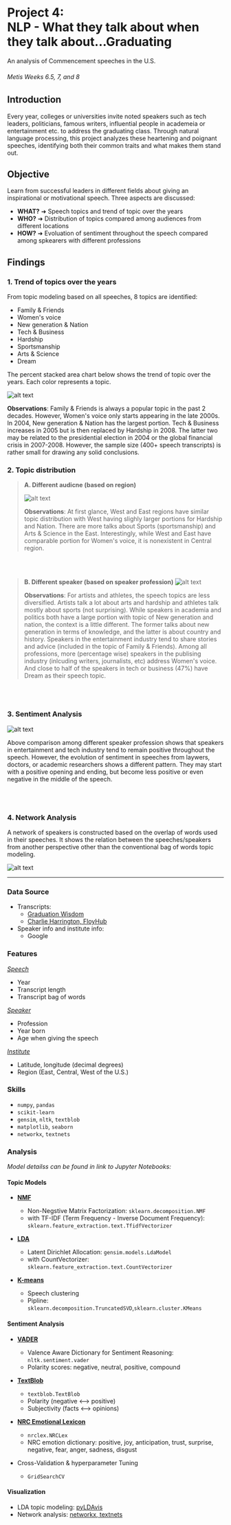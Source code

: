 # Project 4: <br/> NLP - What they talk about when they talk about...Graduating
An analysis of Commencement speeches in the U.S.


###### Metis Weeks 6.5, 7, and 8

## Introduction

Every year, colleges or universities invite noted speakers such as tech leaders, politicians, famous writers, influential people in academeia or entertainment etc. to address the graduating class. Through natural language processing, this project analyzes these heartening and poignant speeches, identifying both their common traits and what makes them stand out.

## Objective

Learn from successful leaders in different fields about giving an inspirational or motivational speech. Three aspects are discussed:
* **WHAT?**  ➜ Speech topics and trend of topic over the years
* **WHO?**  ➜ Distribution of topics compared among audiences from different locations
* **HOW?**  ➜ Evoluation of sentiment throughout the speech compared among spkearers with different professions

## Findings

### 1. Trend of topics over the years
From topic modeling based on all speeches, 8 topics are identified:
* Family & Friends
* Women's voice
* New generation & Nation
* Tech & Business
* Hardship
* Sportsmanship
* Arts & Science
* Dream

The percent stacked area chart below shows the trend of topic over the years. Each color represents a topic.

![alt text](https://github.com/katiehuang1221/onl_ds5_project_4/blob/main/img/topic_trend_legend_white.png)

**Observations**: Family & Friends is always a popular topic in the past 2 decades. However, Women's voice only starts appearing in the late 2000s. In 2004, New generation & Nation has the largest portion. Tech & Business increases in 2005 but is then replaced by Hardship in 2008. The latter two may be related to the presidential election in 2004 or the global financial crisis in 2007-2008. However, the sample size (400+ speech transcripts) is rather small for drawing any solid conclusions.



### 2. Topic distribution

> **A. Different audicne (based on region)**
> 
> ![alt text](https://github.com/katiehuang1221/onl_ds5_project_4/blob/main/img/topic_region_perc.png)
>
> **Observations**: At first glance, West and East regions have similar topic distribution with West having slighly larger portions for Hardship and Nation. There are more talks about Sports (sportsmanship) and Arts & Science in the East. Interestingly, while West and East have comparable portion for Women's voice, it is nonexistent in Central region.


  <br/>
  <br/>
  
  
> **B. Different speaker (based on speaker profession)**
> ![alt text](https://github.com/katiehuang1221/onl_ds5_project_4/blob/main/img/topic_profession.png)
> 
> **Observations**: For artists and athletes, the speech topics are less diversified. Artists talk a lot about arts and hardship and athletes talk mostly about sports (not surprising). While speakers in academia and politics both have a large portion with topic of New generation and nation, the context is a little different. The former talks about new generation in terms of knowledge, and the latter is about country and history. Speakers in the entertainment industry tend to share stories and advice (included in the topic of Family & Friends). Among all professions, more (percentage wise) speakers in the publising industry (inlcuding writers, journalists, etc) address Women's voice. And close to half of the speakers in tech or business (47%) have Dream as their speech topic.

  <br/>
  <br/>


### 3. Sentiment Analysis
![alt text](https://github.com/katiehuang1221/onl_ds5_project_4/blob/main/img/sent_profession_1x4.png)

Above comparison among different speaker profession shows that speakers in entertainment and tech industry tend to remain positive throughout the speech. However, the evolution of sentiment in speeches from laywers, doctors, or academic researchers shows a different pattern. They may start with a positive opening and ending, but become less positive or even negative in the middle of the speech.

  <br/>
  <br/>


### 4. Network Analysis

A network of speakers is constructed based on the overlap of words used in their speeches. It shows the relation between the speeches/speakers from another perspective other than the conventional bag of words topic modeling.

![alt text](https://github.com/katiehuang1221/onl_ds5_project_4/blob/main/img/network.png)




---

### Data Source

 * Transcripts:
   * [Graduation Wisdom](https://www.graduationwisdom.com/archive/archive000.htm)
   * [Charlie Harrington, FloyHub](https://www.floydhub.com/whatrocks/datasets/commencement)
 * Speaker info and institute info:
   * Google


### Features

<ins>*Speech*</ins>
  - Year
  - Transcript length
  - Transcript bag of words

<ins>*Speaker*</ins>
  - Profession
  - Year born
  - Age when giving the speech

<ins>*Institute*</ins>
  - Latitude, longitude (decimal degrees)
  - Region (East, Central, West of the U.S.)
  
  
 


### Skills

 * `numpy`, `pandas`
 * `scikit-learn`
 * `gensim`, `nltk`, `textblob`
 * `matplotlib`, `seaborn`
 * `networkx`, `textnets`


### Analysis
*Model detailss can be found in link to Jupyter Notebooks:*

#### Topic Models

 * **[NMF](https://github.com/katiehuang1221/onl_ds5_project_4/blob/main/notebook/05_topic_modeling_refine.ipynb)** 
    * Non-Negstive Matrix Factorization: `sklearn.decomposition.NMF`
    * with TF-IDF (Term Frequency - Inverse Document Frequency): `sklearn.feature_extraction.text.TfidfVectorizer`
 * **[LDA](https://github.com/katiehuang1221/onl_ds5_project_4/blob/main/notebook/04_topic_modeling_1.ipynb)**
    * Latent Dirichlet Allocation: `gensim.models.LdaModel`
    * with CountVectorizer: `sklearn.feature_extraction.text.CountVectorizer`

 * **[K-means](https://github.com/katiehuang1221/onl_ds5_project_4/blob/main/notebook/04_topic_modeling_2.ipynb)**
    * Speech clustering
    * Pipline: `sklearn.decomposition.TruncatedSVD`,`sklearn.cluster.KMeans`
 

 
#### Sentiment Analysis

 * **[VADER](https://github.com/katiehuang1221/onl_ds5_project_4/blob/main/notebook/07_sentiment_analysis_refine.ipynb)**
    - Valence Aware Dictionary for Sentiment Reasoning: `nltk.sentiment.vader`
    - Polarity scores: negative, neutral, positive, compound
 * **[TextBlob](https://github.com/katiehuang1221/onl_ds5_project_4/blob/main/notebook/07_sentiment_analysis.ipynb)**
    - `textblob.TextBlob`
    - Polarity (negative ⟷ positive)
    - Subjectivity (facts ⟷ opinions)

 * **[NRC Emotional Lexicon](https://github.com/katiehuang1221/onl_ds5_project_4/blob/main/notebook/08_emotion.ipynb)**
    - `nrclex.NRCLex`
    - NRC emotion dictionary: positive, joy, anticipation, trust, surprise, negative, fear, anger, sadness, disgust
    
 * Cross-Validation & hyperparameter Tuning
    - `GridSearchCV`

 
#### Visualization

 * LDA topic modeling: [pyLDAvis](https://github.com/katiehuang1221/onl_ds5_project_4/blob/main/notebook/10_VIZ_topic_pyLDAvis.ipynb)
 * Network analysis: [networkx, textnets](https://github.com/katiehuang1221/onl_ds5_project_4/blob/main/notebook/09_VIZ_speaker_word.ipynb)

